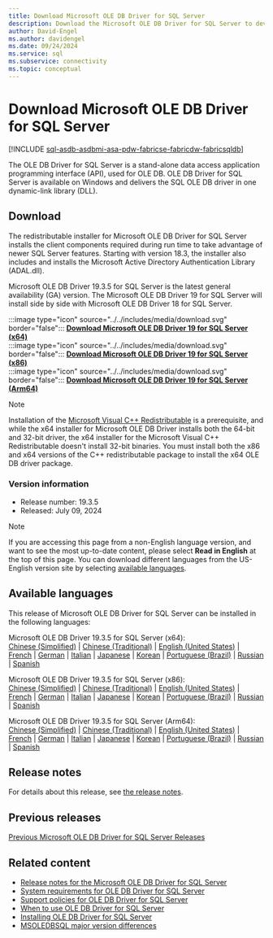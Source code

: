```yaml
---
title: Download Microsoft OLE DB Driver for SQL Server
description: Download the Microsoft OLE DB Driver for SQL Server to develop native Windows applications that connect to SQL Server and Azure SQL Database.
author: David-Engel
ms.author: davidengel
ms.date: 09/24/2024
ms.service: sql
ms.subservice: connectivity
ms.topic: conceptual
---
```

# Download Microsoft OLE DB Driver for SQL Server

[!INCLUDE [sql-asdb-asdbmi-asa-pdw-fabricse-fabricdw-fabricsqldb](../../includes/applies-to-version/sql-asdb-asdbmi-asa-pdw-fabricse-fabricdw-fabricsqldb.md)]

The OLE DB Driver for SQL Server is a stand-alone data access application programming interface (API), used for OLE DB. OLE DB Driver for SQL Server is available on Windows and delivers the SQL OLE DB driver in one dynamic-link library (DLL).

## Download

The redistributable installer for Microsoft OLE DB Driver for SQL Server installs the client components required during run time to take advantage of newer SQL Server features. Starting with version 18.3, the installer also includes and installs the Microsoft Active Directory Authentication Library (ADAL.dll).

Microsoft OLE DB Driver 19.3.5 for SQL Server is the latest general availability (GA) version. The Microsoft OLE DB Driver 19 for SQL Server will install side by side with Microsoft OLE DB Driver 18 for SQL Server.

:::image type="icon" source="../../includes/media/download.svg" border="false"::: **[Download Microsoft OLE DB Driver 19 for SQL Server (x64)](https://go.microsoft.com/fwlink/?linkid=2278038)**  
:::image type="icon" source="../../includes/media/download.svg" border="false"::: **[Download Microsoft OLE DB Driver 19 for SQL Server (x86)](https://go.microsoft.com/fwlink/?linkid=2278037)**  
:::image type="icon" source="../../includes/media/download.svg" border="false"::: **[Download Microsoft OLE DB Driver 19 for SQL Server (Arm64)](https://go.microsoft.com/fwlink/?linkid=2277846)**  

> [!NOTE]
> Installation of the [Microsoft Visual C++ Redistributable](/cpp/windows/latest-supported-vc-redist) is a prerequisite,
> and while the x64 installer for Microsoft OLE DB Driver installs both the 64-bit and 32-bit driver, the x64 installer for the Microsoft Visual C++ Redistributable
> doesn't install 32-bit binaries. You must install both the x86 and x64 versions of the C++ redistributable package to install the x64 OLE DB driver package.

### Version information

- Release number: 19.3.5
- Released: July 09, 2024

> [!Note]
> If you are accessing this page from a non-English language version, and want to see the most up-to-date content, please select **Read in English** at the top of this page. You can download different languages from the US-English version site by selecting [available languages](#available-languages).

## Available languages

This release of Microsoft OLE DB Driver for SQL Server can be installed in the following languages:

Microsoft OLE DB Driver 19.3.5 for SQL Server (x64):  
[Chinese (Simplified)](https://go.microsoft.com/fwlink/?linkid=2278038&clcid=0x804) | [Chinese (Traditional)](https://go.microsoft.com/fwlink/?linkid=2278038&clcid=0x404) | [English (United States)](https://go.microsoft.com/fwlink/?linkid=2278038&clcid=0x409) | [French](https://go.microsoft.com/fwlink/?linkid=2278038&clcid=0x40c) | [German](https://go.microsoft.com/fwlink/?linkid=2278038&clcid=0x407) | [Italian](https://go.microsoft.com/fwlink/?linkid=2278038&clcid=0x410) | [Japanese](https://go.microsoft.com/fwlink/?linkid=2278038&clcid=0x411) | [Korean](https://go.microsoft.com/fwlink/?linkid=2278038&clcid=0x412) | [Portuguese (Brazil)](https://go.microsoft.com/fwlink/?linkid=2278038&clcid=0x416) | [Russian](https://go.microsoft.com/fwlink/?linkid=2278038&clcid=0x419) | [Spanish](https://go.microsoft.com/fwlink/?linkid=2278038&clcid=0x40a)

Microsoft OLE DB Driver 19.3.5 for SQL Server (x86):  
[Chinese (Simplified)](https://go.microsoft.com/fwlink/?linkid=2278037&clcid=0x804) | [Chinese (Traditional)](https://go.microsoft.com/fwlink/?linkid=2278037&clcid=0x404) | [English (United States)](https://go.microsoft.com/fwlink/?linkid=2278037&clcid=0x409) | [French](https://go.microsoft.com/fwlink/?linkid=2278037&clcid=0x40c) | [German](https://go.microsoft.com/fwlink/?linkid=2278037&clcid=0x407) | [Italian](https://go.microsoft.com/fwlink/?linkid=2278037&clcid=0x410) | [Japanese](https://go.microsoft.com/fwlink/?linkid=2278037&clcid=0x411) | [Korean](https://go.microsoft.com/fwlink/?linkid=2278037&clcid=0x412) | [Portuguese (Brazil)](https://go.microsoft.com/fwlink/?linkid=2278037&clcid=0x416) | [Russian](https://go.microsoft.com/fwlink/?linkid=2278037&clcid=0x419) | [Spanish](https://go.microsoft.com/fwlink/?linkid=2278037&clcid=0x40a)

Microsoft OLE DB Driver 19.3.5 for SQL Server (Arm64):  
[Chinese (Simplified)](https://go.microsoft.com/fwlink/?linkid=2277846&clcid=0x804) | [Chinese (Traditional)](https://go.microsoft.com/fwlink/?linkid=2277846&clcid=0x404) | [English (United States)](https://go.microsoft.com/fwlink/?linkid=2277846&clcid=0x409) | [French](https://go.microsoft.com/fwlink/?linkid=2277846&clcid=0x40c) | [German](https://go.microsoft.com/fwlink/?linkid=2277846&clcid=0x407) | [Italian](https://go.microsoft.com/fwlink/?linkid=2277846&clcid=0x410) | [Japanese](https://go.microsoft.com/fwlink/?linkid=2277846&clcid=0x411) | [Korean](https://go.microsoft.com/fwlink/?linkid=2277846&clcid=0x412) | [Portuguese (Brazil)](https://go.microsoft.com/fwlink/?linkid=2277846&clcid=0x416) | [Russian](https://go.microsoft.com/fwlink/?linkid=2277846&clcid=0x419) | [Spanish](https://go.microsoft.com/fwlink/?linkid=2277846&clcid=0x40a)

## Release notes

For details about this release, see [the release notes](release-notes-for-oledb-driver-for-sql-server.md).

## Previous releases

[Previous Microsoft OLE DB Driver for SQL Server Releases](release-notes-for-oledb-driver-for-sql-server.md#previous-releases)

## Related content

- [Release notes for the Microsoft OLE DB Driver for SQL Server](release-notes-for-oledb-driver-for-sql-server.md)  
- [System requirements for OLE DB Driver for SQL Server](system-requirements-for-oledb-driver-for-sql-server.md)  
- [Support policies for OLE DB Driver for SQL Server](applications\support-policies-for-oledb-driver-for-sql-server.md)  
- [When to use OLE DB Driver for SQL Server](when-to-use-oledb-driver-for-sql-server.md)  
- [Installing OLE DB Driver for SQL Server](applications/installing-oledb-driver-for-sql-server.md)  
- [MSOLEDBSQL major version differences](major-version-differences.md)